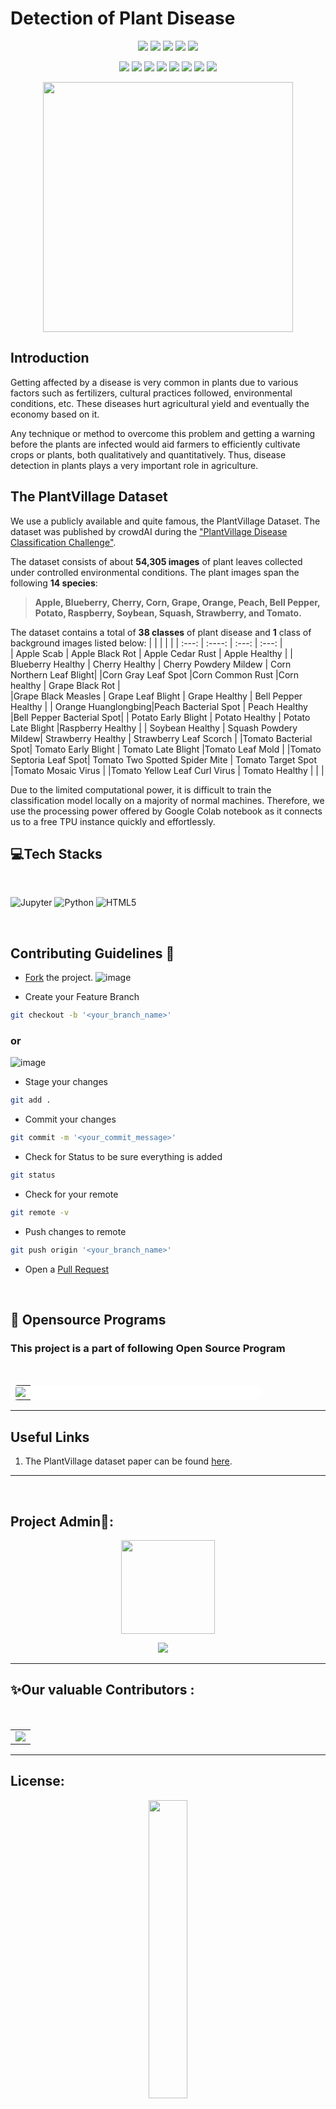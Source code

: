 
# Detection of Plant Disease

<div align="center">

<a href="https://github.com/kashish-ag/Detection-of-Plant-Disease"><img src="https://badges.frapsoft.com/os/v1/open-source.svg?v=103"></a>
<a href="https://github.com/kashish-ag/Detection-of-Plant-Disease"><img src="https://img.shields.io/badge/Built%20by-developers%20%3C%2F%3E-0059b3"></a>
<a href="https://github.com/kashish-ag/Detection-of-Plant-Disease"><img src="https://img.shields.io/static/v1.svg?label=Contributions&message=Welcome&color=yellow"></a>
<a href="https://github.com/kashish-ag/"><img src="https://img.shields.io/badge/Maintained%3F-yes-brightgreen.svg?v=103"></a>
<a href="https://github.com/kashish-ag/Detection-of-Plant-Disease"><img src="https://img.shields.io/badge/PR's%3F-Welcomed-brightgreen.svg?v=103"></a>

<a href="https://github.com/kashish-ag/Detection-of-Plant-Disease/watchers"><img src="https://img.shields.io/github/watchers/kashish-ag/Detection-of-Plant-Disease?style=flat"></a> 
<a href="https://github.com/kashish-ag/Detection-of-Plant-Disease/graphs/contributors"><img src="https://img.shields.io/github/contributors/kashish-ag/Detection-of-Plant-Disease?color=brightgreen"></a>
<a href="https://github.com/kashish-ag/Detection-of-Plant-Disease/stargazers"><img src="https://img.shields.io/github/stars/kashish-ag/Detection-of-Plant-Disease?color=0059b3"></a>
<a href="https://github.com/kashish-ag/Detection-of-Plant-Disease/network/members"><img src="https://img.shields.io/github/forks/kashish-ag/Detection-of-Plant-Disease?color=yellow"></a>
<a href="https://github.com/kashish-ag/Detection-of-Plant-Disease/issues"><img src="https://img.shields.io/github/issues/kashish-ag/Detection-of-Plant-Disease?color=0059b3"></a>
<a href="https://github.com/kashish-ag/Detection-of-Plant-Disease/issues?q=is%3Aissue+is%3Aclosed"><img src="https://img.shields.io/github/issues-closed-raw/kashish-ag/Detection-of-Plant-Disease?color=yellow"></a>
<a href="https://github.com/kashish-ag/Detection-of-Plant-Disease/pulls"><img src="https://img.shields.io/github/issues-pr/kashish-ag/Detection-of-Plant-Disease?color=brightgreen"></a>
<a href="https://github.com/kashish-ag/Detection-of-Plant-Disease/pulls?q=is%3Apr+is%3Aclosed"><img src="https://img.shields.io/github/issues-pr-closed-raw/kashish-ag/Detection-of-Plant-Disease?color=0059b3"></a> 
</div>
<p align=center>
<img src="https://user-images.githubusercontent.com/74819092/124498690-63afb280-ddda-11eb-8a50-10ec7d46db44.png" hieght=400, width=400>
</p>

## Introduction

Getting affected by a disease is very common in plants due to various factors such as fertilizers, cultural practices followed, environmental conditions, etc. These diseases hurt agricultural yield and eventually the economy based on it. 

Any technique or method to overcome this problem and getting a warning before the plants are infected would aid farmers to efficiently cultivate crops or plants, both qualitatively and quantitatively. Thus, disease detection in plants plays a very important role in agriculture.

## The PlantVillage Dataset

We use a publicly available and quite famous, the PlantVillage Dataset. The dataset was published by crowdAI during the ["PlantVillage Disease Classification Challenge"](https://www.crowdai.org/challenges/plantvillage-disease-classification-challenge). 

The dataset consists of about **54,305 images** of plant leaves collected under controlled environmental conditions. The plant images span the following **14 species**:

> **Apple, Blueberry, Cherry, Corn, Grape, Orange, Peach, Bell Pepper, Potato, Raspberry, Soybean, Squash, Strawberry, and Tomato.**

The dataset contains a total of **38 classes** of plant disease and **1** class of background images listed below:
|                     |                      |                        |                          | 
| :---:               |    :----:            |          :---:         |         :---:            |  
| Apple Scab          | Apple Black Rot      | Apple Cedar Rust       | Apple Healthy            |
| Blueberry Healthy   | Cherry Healthy       | Cherry Powdery Mildew  | Corn Northern Leaf Blight|
|Corn Gray Leaf Spot  |Corn Common Rust      |Corn healthy            | Grape Black Rot          |     
|Grape Black Measles  | Grape Leaf Blight    | Grape Healthy          | Bell Pepper Healthy      |
| Orange Huanglongbing|Peach Bacterial Spot  | Peach Healthy          |Bell Pepper Bacterial Spot|
| Potato Early Blight | Potato Healthy       | Potato Late Blight     |Raspberry Healthy         |
| Soybean Healthy     | Squash Powdery Mildew| Strawberry Healthy     | Strawberry Leaf Scorch   |
|Tomato Bacterial Spot| Tomato Early Blight  | Tomato Late Blight     |Tomato Leaf Mold          |
|Tomato Septoria Leaf Spot| Tomato Two Spotted Spider Mite | Tomato Target Spot |Tomato Mosaic Virus |
|Tomato Yellow Leaf Curl Virus | Tomato Healthy      |    |    |


Due to the limited computational power, it is difficult to train the classification model locally on a majority of normal machines. Therefore, we use the processing power offered by Google Colab notebook as it connects us to a free TPU instance quickly and effortlessly.

## 💻Tech Stacks
</br>
<p>
<img alt="Jupyter" src="https://img.shields.io/badge/jupyter%20-%23323330.svg?&style=for-the-badge&logo=jupyter&logoColor=orange"/>
<img alt="Python" src="https://img.shields.io/badge/python%20-%2314354C.svg?&style=for-the-badge&logo=python&logoColor=white"/>
<img alt="HTML5" src="https://img.shields.io/badge/html5%20-%23323330.svg?&style=for-the-badge&logo=html5&logoColor=red"/>     
</p>
</br>

## Contributing Guidelines 👷

* <a href="#" target="_self" title="Fork">Fork</a> the project.
![image](https://user-images.githubusercontent.com/74819092/124501837-e71fd280-dddf-11eb-89b2-b58612d9a1dc.png)

* Create your Feature Branch
```bash
git checkout -b '<your_branch_name>'
```  
### or 
![image](https://user-images.githubusercontent.com/74819092/124501937-1cc4bb80-dde0-11eb-93a0-dbf5e9a71626.png)

* Stage your changes
```bash
git add .
```
* Commit your changes
```bash
git commit -m '<your_commit_message>'
```
* Check for Status to be sure everything is added
```bash
git status
```
* Check for your remote
```bash
git remote -v
```
* Push changes to remote
```bash
git push origin '<your_branch_name>'
```
* Open a <a href="https://github.com/kashish-ag/Detection-of-Plant-Disease/pulls" title="Create Pull request">Pull Request</a>

<br>

## 📌 Opensource Programs

### This project is a part of following Open Source Program
<br>

<table style="width:80%;background-color:white;border-radius:30px;">
    <tr>
  <td>
<center>
  <a href="https://letsgrowmore.in/projects/"><img src="https://letsgrowmore.in/wp-content/uploads/2021/05/cropped-growmore-removebg-preview.png"></img></a>
  </center>
  </td>
  </tr>
</table>
    <hr>

## Useful Links

1. The PlantVillage dataset paper can be found [here](https://arxiv.org/abs/1511.08060).


<hr>

<br>

## Project Admin👨‍:


<p align="center">
<a href="https://github.com/kashish-ag"><img src="https://avatars.githubusercontent.com/u/72383661?v=4" width=150px height=150px /></a></br> 
<p align="center">
  <a target="_blank"href="https://www.linkedin.com/in/kashishag19/"><img src="https://img.shields.io/badge/linkedin-%230077B5.svg?&style=for-the-badge&logo=linkedin&logoColor=white" /></a>&nbsp;&nbsp;&nbsp;&nbsp;


<hr>

## ✨Our valuable Contributors :
<br>

<table >
	<tr>
		<td >
			<a href="https://github.com/kashish-ag/Detection-of-Plant-Disease/graphs/contributors">
  <img src="https://contrib.rocks/image?repo=kashish-ag/Detection-of-Plant-Disease" />
</a>
		</td>
	</tr>
</table>

<hr>


## License:

<p align="center">
<a href="https://github.com/kashish-ag/Detection-of-Plant-Disease/blob/main/LICENSE">
<img width=35% src="https://media.tenor.com/images/68ecdcb63296f1db6532bf5b83051da9/tenor.gif"></p>
<h5 align="center"><b>MIT License</b></a> 

<br>

## 📜 Code Of Conduct:
<p align="center">
<a href="https://github.com/kashish-ag/Detection-of-Plant-Disease/blob/main/CODE_OF_CONDUCT.md">
<img width=35% src="https://c.tenor.com/xeHd9DDYS1cAAAAM/jack-nicholson-who-cares.gif"></p>
<h5 align="center"><b>Click to read</b></a>  

<!-- You can find our Code of Conduct [here](https://github.com/kashish-ag/Detection-of-Plant-Disease/blob/main/CODE_OF_CONDUCT.md). -->

 <hr>

 <p align="center">
<a href="https://github.com/kashish-ag/Detection-of-Plant-Disease" title="Woodog Github">
<img src="https://img.shields.io/badge/GitHub-100000?style=for-the-badge&logo=github&logoColor=white">
    
</a>
</p>
